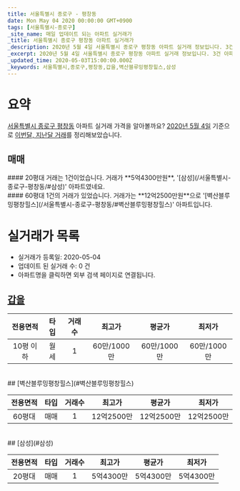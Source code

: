 ```yaml
---
title: 서울특별시 종로구 - 평창동
date: Mon May 04 2020 00:00:00 GMT+0900
tags: [서울특별시-종로구]
_site_name: 매일 업데이트 되는 아파트 실거래가
_title: 서울특별시 종로구 평창동 아파트 실거래가
_description: 2020년 5월 4일 서울특별시 종로구 평창동 아파트 실거래 정보입니다. 3건 아파트 정보가 있습니다.
_excerpt: 2020년 5월 4일 서울특별시 종로구 평창동 아파트 실거래 정보입니다. 3건 아파트 정보가 있습니다.
_updated_time: 2020-05-03T15:00:00.000Z
_keywords: 서울특별시,종로구,평창동,갑을,벽산블루밍평창힐스,삼성
---
```





# 요약
<ins>서울특별시 종로구 평창동</ins> 아파트 실거래 가격을 알아볼까요? <ins>2020년 5월 4일</ins> 기준으로 <ins>이번달, 지난달 거래</ins>를 정리해보았습니다.

## 매매
<div class="container">
<div class="six columns" markdown="1">
#### 20평대
거래는 1건이었습니다. 거래가 **5억4300만원**, '[삼성](/서울특별시-종로구-평창동/#삼성)' 아파트였네요.
</div>
<div class="six columns" markdown="1">
#### 60평대
1건의 거래가 있었습니다. 거래가는 **12억2500만원**으로 '[벽산블루밍평창힐스](/서울특별시-종로구-평창동/#벽산블루밍평창힐스)' 아파트입니다.
</div>
</div>



# 실거래가 목록
- 실거래가 등록일: 2020-05-04
- 업데이트 된 실거래 수: 0 건
- 아파트명을 클릭하면 외부 검색 페이지로 연결됩니다.

## [갑을](#갑을)

|전용면적|타입|거래수|최고가|평균가|최저가|
|:---:|:---:|:---:|:---:|:---:|:---:|
|10평 이하|<span class="deal-type-3">월세</span>|1|60만/1000만|60만/1000만|60만/1000만|

<br/>
## [벽산블루밍평창힐스](#벽산블루밍평창힐스)

|전용면적|타입|거래수|최고가|평균가|최저가|
|:---:|:---:|:---:|:---:|:---:|:---:|
|60평대|<span class="deal-type-1">매매</span>|1|12억2500만|12억2500만|12억2500만|

<br/>
## [삼성](#삼성)

|전용면적|타입|거래수|최고가|평균가|최저가|
|:---:|:---:|:---:|:---:|:---:|:---:|
|20평대|<span class="deal-type-1">매매</span>|1|5억4300만|5억4300만|5억4300만|

<br/>




